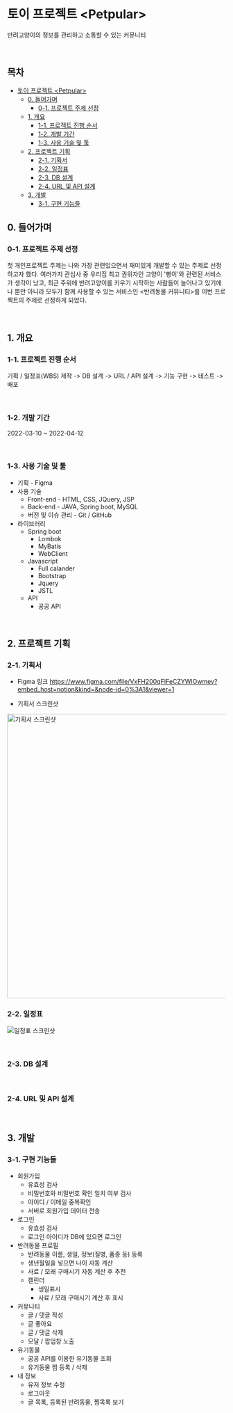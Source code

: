 # 토이 프로젝트 \<Petpular\>

반려고양이의 정보를 관리하고 소통할 수 있는 커뮤니티

<br>

## 목차
- [토이 프로젝트 \<Petpular\>](#----------petpular--)
  * [0. 들어가며](#0-----)
    + [0-1. 프로젝트 주제 선정](#0-1-----------)
  * [1. 개요](#1---)
    + [1-1. 프로젝트 진행 순서](#1-1-----------)
    + [1-2. 개발 기간](#1-2------)
    + [1-3. 사용 기술 및 툴](#1-3----------)
  * [2. 프로젝트 기획](#2--------)
    + [2-1. 기획서](#2-1----)
    + [2-2. 일정표](#2-2----)
    + [2-3. DB 설계](#2-3-db---)
    + [2-4. URL 및 API 설계](#2-4-url---api---)
  * [3. 개발](#3---)
    + [3-1. 구현 기능들](#3-1-------)


## 0. 들어가며

### 0-1. 프로젝트 주제 선정

첫 개인프로젝트 주제는 나와 가장 관련있으면서 재미있게 개발할 수 있는 주제로 선정하고자 했다.
여러가지 관심사 중 우리집 최고 권위자인 고양이 '빵이'와 관련된 서비스가 생각이 났고, 최근 주위에 반려고양이를 키우기 시작하는 사람들이 늘어나고 있기에 나 뿐만 아니라 모두가 함께 사용할 수 있는 서비스인 <반려동물 커뮤니티>를 이번 프로젝트의 주제로 선정하게 되었다.

<br>

## 1. 개요

### 1-1. 프로젝트 진행 순서
기획 / 일정표(WBS) 제작 -> DB 설계 -> URL / API 설계 -> 기능 구현 -> 테스트 -> 배포

<br>

### 1-2. 개발 기간
2022-03-10 ~ 2022-04-12

<br>

### 1-3. 사용 기술 및 툴
- 기획 - Figma
- 사용 기술
  - Front-end - HTML, CSS, JQuery, JSP
  - Back-end - JAVA, Spring boot, MySQL
  - 버전 및 이슈 관리 - Git / GitHub
- 라이브러리
  - Spring boot
    - Lombok
    - MyBatis
    - WebClient
  - Javascript
    - Full calander
    - Bootstrap
    - Jquery
    - JSTL
  - API
    - 공공 API

<br>

## 2. 프로젝트 기획

### 2-1. 기획서
- Figma 링크
https://www.figma.com/file/VxFH200qFIFeCZYWlOwmev?embed_host=notion&kind=&node-id=0%3A1&viewer=1

- 기획서 스크린샷

<img width="654" alt="기획서 스크린샷" src="https://user-images.githubusercontent.com/90380269/163527589-3724300f-751a-47a3-987d-f764566df683.png">

<br>

### 2-2. 일정표
![일정표 스크린샷](https://user-images.githubusercontent.com/90380269/163528144-26fbd96a-e336-4038-8751-df8dd663636f.png)

<br>

### 2-3. DB 설계

<br>

### 2-4. URL 및 API 설계

<br>

## 3. 개발

### 3-1. 구현 기능들
- 회원가입
    - 유효성 검사
    - 비밀번호와 비밀번호 확인 일치 여부 검사
    - 아이디 / 이메일 중복확인
    - 서버로 회원가입 데이터 전송
- 로그인
    - 유효성 검사
    - 로그인 아이디가 DB에 있으면 로그인
- 반려동물 프로필
    - 반려동물 이름, 생일, 정보(질병, 품종 등) 등록
    - 생년월일을 넣으면 나이 자동 계산
    - 사료 / 모래 구매시기 자동 계산 후 추천
    - 캘린더
        - 생일표시
        - 사료 / 모래 구매시기 계산 후 표시
- 커뮤니티
    - 글 / 댓글 작성
    - 글 좋아요
    - 글 / 댓글 삭제
    - 모달 / 팝업창 노출
- 유기동물
    - 공공 API를 이용한 유기동물 조회
    - 유기동물 찜 등록 / 삭제
- 내 정보
    - 유저 정보 수정
    - 로그아웃
    - 글 목록, 등록된 반려동물, 찜목록 보기
